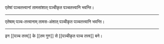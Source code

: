 एतेषां पञ्चतत्त्वानां तामसांशात् पञ्चीकृत पञ्चतत्त्वानि भवन्ति।

---

एतेषाम् पञ्च-तत्त्वानाम् तामस-अंशात् पञ्चीकृत पञ्चतत्त्वानि भवन्ति।

---

इन [[पञ्च तत्त्व]] के [[तम गुण]] से [[पञ्चीकृत पञ्च तत्त्व]] बने।